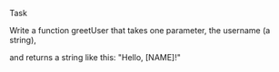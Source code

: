 Task

Write a function greetUser that takes one parameter, the username (a string),

and returns a string like this: "Hello, [NAME]!"
